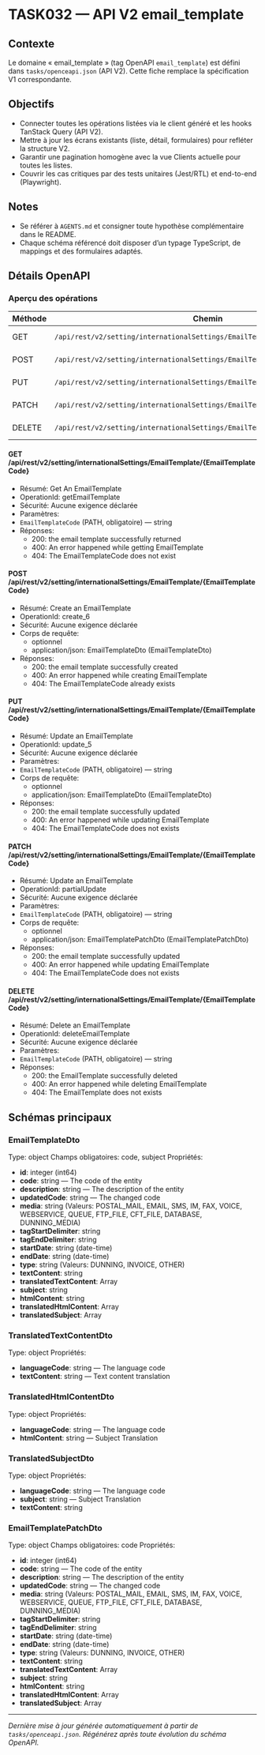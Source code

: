# TASK032 — API V2 email_template

## Contexte
Le domaine « email_template » (tag OpenAPI `email_template`) est défini dans `tasks/openceapi.json` (API V2). Cette fiche remplace la spécification V1 correspondante.

## Objectifs
- Connecter toutes les opérations listées via le client généré et les hooks TanStack Query (API V2).
- Mettre à jour les écrans existants (liste, détail, formulaires) pour refléter la structure V2.
- Garantir une pagination homogène avec la vue Clients actuelle pour toutes les listes.
- Couvrir les cas critiques par des tests unitaires (Jest/RTL) et end-to-end (Playwright).

## Notes
- Se référer à `AGENTS.md` et consigner toute hypothèse complémentaire dans le README.
- Chaque schéma référencé doit disposer d’un typage TypeScript, de mappings et des formulaires adaptés.

## Détails OpenAPI

### Aperçu des opérations

| Méthode | Chemin | Résumé | OperationId |
| --- | --- | --- | --- |
| GET | `/api/rest/v2/setting/internationalSettings/EmailTemplate/{EmailTemplateCode}` | Get An EmailTemplate | getEmailTemplate |
| POST | `/api/rest/v2/setting/internationalSettings/EmailTemplate/{EmailTemplateCode}` | Create an EmailTemplate | create_6 |
| PUT | `/api/rest/v2/setting/internationalSettings/EmailTemplate/{EmailTemplateCode}` | Update an EmailTemplate | update_5 |
| PATCH | `/api/rest/v2/setting/internationalSettings/EmailTemplate/{EmailTemplateCode}` | Update an EmailTemplate | partialUpdate |
| DELETE | `/api/rest/v2/setting/internationalSettings/EmailTemplate/{EmailTemplateCode}` | Delete an EmailTemplate | deleteEmailTemplate |

#### GET /api/rest/v2/setting/internationalSettings/EmailTemplate/{EmailTemplateCode}

- Résumé: Get An EmailTemplate
- OperationId: getEmailTemplate
- Sécurité: Aucune exigence déclarée
- Paramètres:
- `EmailTemplateCode` (PATH, obligatoire) — string
- Réponses:
  - 200: the email template successfully returned
  - 400: An error happened while getting EmailTemplate
  - 404: The EmailTemplateCode does not exist

#### POST /api/rest/v2/setting/internationalSettings/EmailTemplate/{EmailTemplateCode}

- Résumé: Create an EmailTemplate
- OperationId: create_6
- Sécurité: Aucune exigence déclarée
- Corps de requête:
  - optionnel
  - application/json: EmailTemplateDto (EmailTemplateDto)
- Réponses:
  - 200: the email template successfully created
  - 400: An error happened while creating EmailTemplate
  - 404: The EmailTemplateCode already exists

#### PUT /api/rest/v2/setting/internationalSettings/EmailTemplate/{EmailTemplateCode}

- Résumé: Update an EmailTemplate
- OperationId: update_5
- Sécurité: Aucune exigence déclarée
- Paramètres:
- `EmailTemplateCode` (PATH, obligatoire) — string
- Corps de requête:
  - optionnel
  - application/json: EmailTemplateDto (EmailTemplateDto)
- Réponses:
  - 200: the email template successfully updated
  - 400: An error happened while updating EmailTemplate
  - 404: The EmailTemplateCode does not exists

#### PATCH /api/rest/v2/setting/internationalSettings/EmailTemplate/{EmailTemplateCode}

- Résumé: Update an EmailTemplate
- OperationId: partialUpdate
- Sécurité: Aucune exigence déclarée
- Paramètres:
- `EmailTemplateCode` (PATH, obligatoire) — string
- Corps de requête:
  - optionnel
  - application/json: EmailTemplatePatchDto (EmailTemplatePatchDto)
- Réponses:
  - 200: the email template successfully updated
  - 400: An error happened while updating EmailTemplate
  - 404: The EmailTemplateCode does not exists

#### DELETE /api/rest/v2/setting/internationalSettings/EmailTemplate/{EmailTemplateCode}

- Résumé: Delete an EmailTemplate
- OperationId: deleteEmailTemplate
- Sécurité: Aucune exigence déclarée
- Paramètres:
- `EmailTemplateCode` (PATH, obligatoire) — string
- Réponses:
  - 200: the EmailTemplate successfully deleted
  - 400: An error happened while deleting EmailTemplate
  - 404: The EmailTemplate does not exists

## Schémas principaux

### EmailTemplateDto
Type: object
Champs obligatoires: code, subject
Propriétés:
- **id**: integer (int64)
- **code**: string — The code of the entity
- **description**: string — The description of the entity
- **updatedCode**: string — The changed code
- **media**: string (Valeurs: POSTAL_MAIL, EMAIL, SMS, IM, FAX, VOICE, WEBSERVICE, QUEUE, FTP_FILE, CFT_FILE, DATABASE, DUNNING_MEDIA)
- **tagStartDelimiter**: string
- **tagEndDelimiter**: string
- **startDate**: string (date-time)
- **endDate**: string (date-time)
- **type**: string (Valeurs: DUNNING, INVOICE, OTHER)
- **textContent**: string
- **translatedTextContent**: Array<TranslatedTextContentDto>
- **subject**: string
- **htmlContent**: string
- **translatedHtmlContent**: Array<TranslatedHtmlContentDto>
- **translatedSubject**: Array<TranslatedSubjectDto>

### TranslatedTextContentDto
Type: object
Propriétés:
- **languageCode**: string — The language code
- **textContent**: string — Text content translation

### TranslatedHtmlContentDto
Type: object
Propriétés:
- **languageCode**: string — The language code
- **htmlContent**: string — Subject Translation

### TranslatedSubjectDto
Type: object
Propriétés:
- **languageCode**: string — The language code
- **subject**: string — Subject Translation
- **textContent**: string

### EmailTemplatePatchDto
Type: object
Champs obligatoires: code
Propriétés:
- **id**: integer (int64)
- **code**: string — The code of the entity
- **description**: string — The description of the entity
- **updatedCode**: string — The changed code
- **media**: string (Valeurs: POSTAL_MAIL, EMAIL, SMS, IM, FAX, VOICE, WEBSERVICE, QUEUE, FTP_FILE, CFT_FILE, DATABASE, DUNNING_MEDIA)
- **tagStartDelimiter**: string
- **tagEndDelimiter**: string
- **startDate**: string (date-time)
- **endDate**: string (date-time)
- **type**: string (Valeurs: DUNNING, INVOICE, OTHER)
- **textContent**: string
- **translatedTextContent**: Array<TranslatedTextContentDto>
- **subject**: string
- **htmlContent**: string
- **translatedHtmlContent**: Array<TranslatedHtmlContentDto>
- **translatedSubject**: Array<TranslatedSubjectDto>

---

_Dernière mise à jour générée automatiquement à partir de `tasks/openceapi.json`. Régénérez après toute évolution du schéma OpenAPI._
